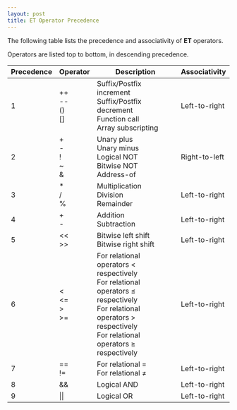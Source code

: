 ```yaml
---
layout: post
title: ET Operator Precedence
---
```


The following table lists the precedence and associativity of **ET** operators.

Operators are listed top to bottom, in descending precedence.



| Precedence  | Operator | Description | Associativity |
| ------------- | ------------- | ------------ | ---------- |
| 1 | ++<br>--<br>()<br>[] | Suffix/Postfix increment<br>Suffix/Postfix decrement<br>Function call<br>Array subscripting | Left-to-right |
| 2 | +<br>-<br>!<br>~<br>& | Unary plus<br>Unary minus<br>Logical NOT<br>Bitwise NOT<br>Address-of | Right-to-left |
| 3 | *<br>/<br>% | Multiplication<br>Division<br>Remainder | Left-to-right |
| 4 | +<br>- | Addition<br>Subtraction | Left-to-right |
| 5 | \<<<br>\>> | Bitwise left shift<br>Bitwise right shift | Left-to-right |
| 6 | < <br><=<br>><br>>= | For relational operators < respectively<br>For relational operators ≤ respectively<br>For relational operators > respectively<br>For relational operators ≥ respectively | Left-to-right |
| 7 | ==<br>!= | For relational = <br>For relational ≠ | Left-to-right |
| 8 | && | Logical AND | Left-to-right |
| 9 | \|\| | Logical OR | Left-to-right |

